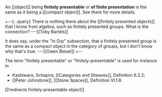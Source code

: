 An [[object]] being **finitely presentable** or **of finite presentation** is the same as it being a [[compact object]]. See there for more details.

+--{: .query}
There is nothing there about the [[finitely presented objects]] that I know from algebra, such as finitely presented groups.  What is the connection?  ---[[Toby Bartels]]

It does say, under the "In Grp" subsection, that a finitely presented group is the same as a compact object in the category of groups, but I don't know why that's true. ---[[Owen Biesel]]
=--

The term "finitely presentable" or "finitely-presentable" is used for instance in

* Kashiwara, Schapira, [[Categories and Sheaves]], Definition 6.3.2;
* [[Peter Johnstone]], [[Stone Spaces]], Definition VI.1.8.


[[!redirects finitely-presentable object]]